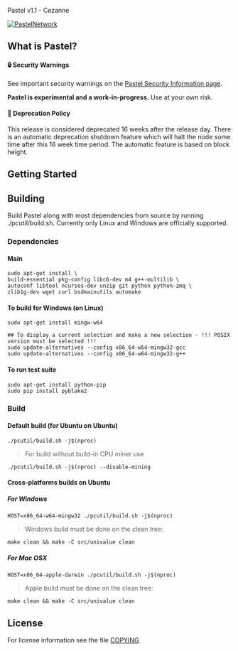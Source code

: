 Pastel v1.1 - Cezanne

[![PastelNetwork](https://circleci.com/gh/pastelnetwork/pastel.svg?style=shield)](https://app.circleci.com/pipelines/github/pastelnetwork/pastel)

What is Pastel?
--------------

#### :lock: Security Warnings

See important security warnings on the
[Pastel Security Information page](http://pastel.network/).

**Pastel is experimental and a work-in-progress.** Use at your own risk.

####  :ledger: Deprecation Policy

This release is considered deprecated 16 weeks after the release day. There
is an automatic deprecation shutdown feature which will halt the node some
time after this 16 week time period. The automatic feature is based on block
height.

## Getting Started

Building
--------

Build Pastel along with most dependencies from source by running
./pcutil/build.sh. Currently only Linux and Windows are officially supported.

### Dependencies
#### Main
```shell
sudo apt-get install \
build-essential pkg-config libc6-dev m4 g++-multilib \
autoconf libtool ncurses-dev unzip git python python-zmq \
zlib1g-dev wget curl bsdmainutils automake
```

#### To build for Windows (on Linux)
```shell
sudo apt-get install mingw-w64

## To display a current selection and make a new selection - !!! POSIX version must be selected !!!
sudo update-alternatives --config x86_64-w64-mingw32-gcc
sudo update-alternatives --config x86_64-w64-mingw32-g++
```

#### To run test suite
```shell
sudo apt-get install python-pip
sudo pip install pyblake2
```

### Build

#### Default build (for Ubuntu on Ubuntu) 
```shell
./pcutil/build.sh -j$(nproc)
```

> For build without build-in CPU miner use
```shell
./pcutil/build.sh -j$(nproc) --disable-mining
```

#### Cross-platforms builds on Ubuntu
##### For Windows
```shell
HOST=x86_64-w64-mingw32 ./pcutil/build.sh -j$(nproc)
```
> Windows build must be done on the clean tree:
```shell
make clean && make -C src/univalue clean
```

##### For Mac OSX
```shell
HOST=x86_64-apple-darwin ./pcutil/build.sh -j$(nproc)
```
> Apple build must be done on the clean tree:
```shell
make clean && make -C src/univalue clean
```

License
-------

For license information see the file [COPYING](COPYING).
